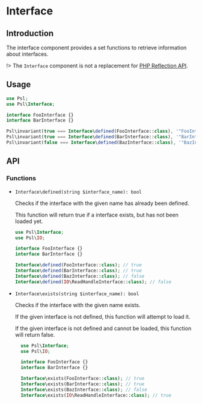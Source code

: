 # Interface

## Introduction

The interface component provides a set functions to retrieve information about interfaces.

!> The `Interface` component is not a replacement for [PHP Reflection API](https://php.net/manual/en/book.reflection.php).

## Usage

```php
use Psl;
use Psl\Interface;

interface FooInterface {}
interface BarInterface {}

Psl\invariant(true === Interface\defined(FooInterface::class), '"FooInterface" should be defined.');
Psl\invariant(true === Interface\defined(BarInterface::class), '"BarInterface" should be defined.');
Psl\invariant(false === Interface\defined(BazInterface::class), '"BazInterface" should not be defined.');
```

## API

### Functions

* `Interface\defined(string $interface_name): bool`
  
  Checks if the interface with the given name has already been defined.

  This function will return true if a interface exists, but has not been loaded yet.

  ```php
  use Psl\Interface;
  use Psl\IO;

  interface FooInterface {}
  interface BarInterface {}

  Interface\defined(FooInterface::class); // true
  Interface\defined(BarInterface::class); // true
  Interface\defined(BazInterface::class); // false
  Interface\defined(IO\ReadHandleInterface::class); // false
  ```

* `Interface\exists(string $interface_name): bool`

  Checks if the interface with the given name exists.

  If the given interface is not defined, this function will attempt to load it.

  If the given interface is not defined and cannot be loaded, this function will return false.

  ```php
    use Psl\Interface;
    use Psl\IO;

    interface FooInterface {}
    interface BarInterface {}

    Interface\exists(FooInterface::class); // true
    Interface\exists(BarInterface::class); // true
    Interface\exists(BazInterface::class); // false
    Interface\exists(IO\ReadHandleInterface::class); // true
    ```
